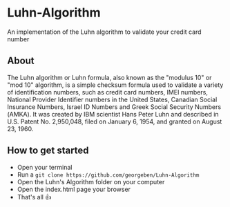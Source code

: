 # Luhn-Algorithm
An implementation of the Luhn algorithm to validate your credit card number

## About
The Luhn algorithm or Luhn formula, also known as the "modulus 10" or "mod 10" algorithm, is a simple checksum
formula used to validate a variety of identification numbers, such as credit card numbers, IMEI numbers,
National Provider Identifier numbers in the United States, Canadian Social Insurance Numbers, Israel ID Numbers and
Greek Social Security Numbers (ΑΜΚΑ). It was created by IBM scientist Hans Peter Luhn and described in U.S. Patent No. 2,950,048, 
filed on January 6, 1954, and granted on August 23, 1960.

## How to get started
- Open your terminal
- Run a `git clone https://github.com/georgeben/Luhn-Algorithm`
- Open the Luhn's Algorithm folder on your computer
- Open the index.html page your browser
- That's all :thumbsup:
